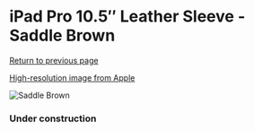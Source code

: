 # iPad Pro 10.5″ Leather Sleeve - Saddle Brown

[Return to previous page](/ipad_pro105)

[High-resolution image from Apple](https://store.storeimages.cdn-apple.com/8756/as-images.apple.com/is/MPU12?wid=4500&hei=4500&fmt=png)

<div style="width: 384px"><img src="/everypreview/MPU12.png" alt="Saddle Brown"></div>

### Under construction
